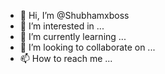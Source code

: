 - 👋 Hi, I’m @Shubhamxboss
- 👀 I’m interested in ...
- 🌱 I’m currently learning ...
- 💞️ I’m looking to collaborate on ...
- 📫 How to reach me ...

<!---
Shubhamxboss/Shubhamxboss is a ✨ special ✨ repository because its `README.md` (this file) appears on your GitHub profile.
You can click the Preview link to take a look at your changes.
--->
